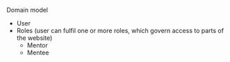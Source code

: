 Domain model
* User
* Roles (user can fulfil one or more roles, which govern access to parts of the
  website)
  * Mentor
  * Mentee

